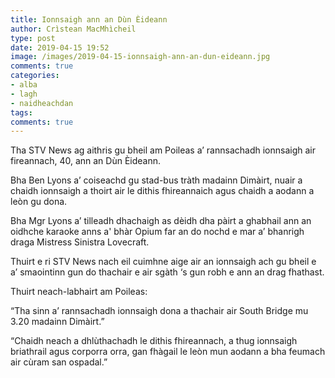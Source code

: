 ```yaml
---
title: Ionnsaigh ann an Dùn Èideann
author: Crìstean MacMhìcheil
type: post
date: 2019-04-15 19:52
image: /images/2019-04-15-ionnsaigh-ann-an-dun-eideann.jpg
comments: true
categories:
- alba
- lagh
- naidheachdan
tags:
comments: true
---
```


Tha STV News ag aithris gu bheil am Poileas a’ rannsachadh ionnsaigh air fireannach, 40, ann an Dùn Èideann.

<!--more-->

Bha Ben Lyons a’ coiseachd gu stad-bus tràth madainn Dimàirt, nuair a chaidh ionnsaigh a thoirt air le dithis fhireannaich agus chaidh a aodann a leòn gu dona.

Bha Mgr Lyons a’ tilleadh dhachaigh as dèidh dha pàirt a ghabhail ann an oidhche karaoke anns a' bhàr Opium far an do nochd e mar a’ bhanrigh draga Mistress Sinistra Lovecraft.

Thuirt e ri STV News nach eil cuimhne aige air an ionnsaigh ach gu bheil e a’ smaointinn gun do thachair e air sgàth ‘s gun robh e ann an drag fhathast.

Thuirt neach-labhairt am Poileas:

“Tha sinn a’ rannsachadh ionnsaigh dona a thachair air South Bridge mu 3.20 madainn Dimàirt.”

“Chaidh neach a dhlùthachadh le dithis fhireannach, a thug ionnsaigh briathrail agus corporra orra, gan fhàgail le leòn mun aodann a bha feumach air cùram san ospadal.”
